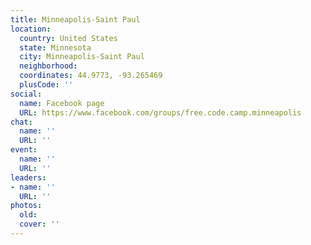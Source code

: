```yaml
---
title: Minneapolis-Saint Paul
location:
  country: United States
  state: Minnesota
  city: Minneapolis-Saint Paul
  neighborhood: 
  coordinates: 44.9773, -93.265469
  plusCode: ''
social:
  name: Facebook page
  URL: https://www.facebook.com/groups/free.code.camp.minneapolis
chat:
  name: ''
  URL: ''
event:
  name: ''
  URL: ''
leaders:
- name: ''
  URL: ''
photos:
  old: 
  cover: ''
---
```

